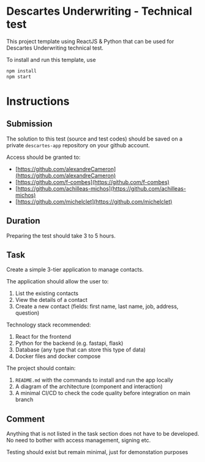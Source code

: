 # Descartes Underwriting - Technical test

This project template using ReactJS & Python that can be used for Descartes Underwriting technical test.

To install and run this template, use

```bash
npm install
npm start
```

# Instructions

## Submission

The solution to this test (source and test codes) should be saved on a private `descartes-app` repository on your github account.

Access should be granted to:

- [https://github.com/alexandreCameron](https://github.com/alexandreCameron)
- [https://github.com/f-combes](https://github.com/f-combes)
- [https://github.com/achilleas-michos](https://github.com/achilleas-michos)
- [https://github.com/michelclet](https://github.com/michelclet)

## Duration

Preparing the test should take 3 to 5 hours.

## Task

Create a simple 3-tier application to manage contacts.

The application should allow the user to:

1. List the existing contacts
2. View the details of a contact
3. Create a new contact (fields: first name, last name, job, address, question)

Technology stack recommended:

1. React for the frontend
2. Python for the backend (e.g. fastapi, flask)
3. Database (any type that can store this type of data)
4. Docker files and docker compose

The project should contain:

1. `README.md` with the commands to install and run the app locally
2. A diagram of the architecture (component and interaction)
3. A minimal CI/CD to check the code quality before integration on main branch

## Comment

Anything that is not listed in the task section does not have to be developed.
No need to bother with access management, signing etc.

Testing should exist but remain minimal, just for demonstation purposes

